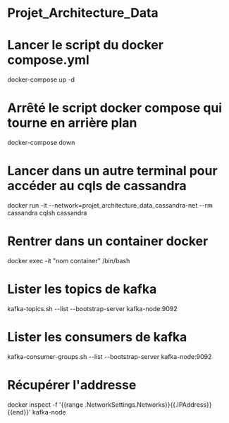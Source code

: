 # Projet_Architecture_Data

# Lancer le script du docker compose.yml
docker-compose up -d

# Arrêté le script docker compose qui tourne en arrière plan
docker-compose down

# Lancer dans un autre terminal pour accéder au cqls de cassandra
docker run -it --network=projet_architecture_data_cassandra-net --rm cassandra cqlsh cassandra

# Rentrer dans un container docker
docker exec -it "nom container" /bin/bash

# Lister les topics de kafka
kafka-topics.sh --list --bootstrap-server kafka-node:9092

# Lister les consumers de kafka
kafka-consumer-groups.sh --list --bootstrap-server kafka-node:9092

# Récupérer l'addresse
docker inspect -f '{{range .NetworkSettings.Networks}}{{.IPAddress}}{{end}}' kafka-node
